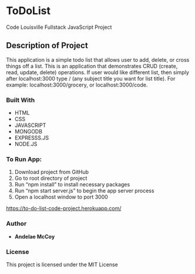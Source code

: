 # ToDoList
Code Louisville Fullstack JavaScript Project

## Description of Project
This application is a simple todo list that allows user to add, delete, or cross things off a list.  This is an application that demonstrates CRUD (create, read, update, delete) operations.  If user would like different list, then simply after localhost:3000 type / (any subject title you want for list title).  For example: localhost:3000/grocery, or localhost:3000/code.

### Built With
-	HTML
-	CSS
-	JAVASCRIPT
-	MONGODB
-	EXPRESSS.JS
-	NODE.JS

### To Run App:
1.	Download project from GitHub
2.	Go to root directory of project
3.	Run “npm install” to install necessary packages
4.	Run “npm start server.js” to begin the app server process
5.	Open a localhost window to port 3000



https://to-do-list-code-project.herokuapp.com/

### Author
 - **Andelae McCoy** 

### License
This project is licensed under the MIT License

